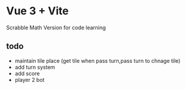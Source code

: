 # Vue 3 + Vite
Scrabble Math Version for code learning
## todo
- maintain tile place (get tile when pass turn,pass turn to chnage tile)
- add turn system
- add score
- player 2 bot
  
  



